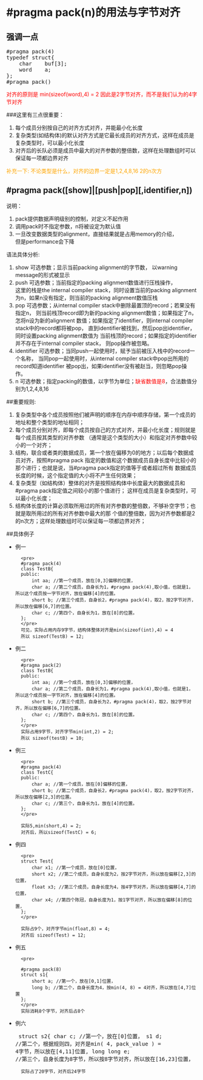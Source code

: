 # #pragma pack(n)的用法与字节对齐

## 强调一点
<pre>#pragma pack(4)  
typedef struct{  
    char    buf[3];  
    word    a;  
};
#pragma pack()  
</pre>

<font color=red>
对齐的原则是  min(sizeof(word),4) = 2  
因此是2字节对齐，而不是我们认为的4字节对齐
</font>

###这里有三点很重要：  
1. 每个成员分别按自己的对齐方式对齐，并能最小化长度  
2. 复杂类型(如结构体)的默认对齐方式是它最长成员的对齐方式，这样在成员是复杂类型时，可以最小化长度  
3. 对齐后的长队必须是成员中最大的对齐参数的整倍数，这样在处理数组时可以保证每一项都边界对齐  

<font color=orange>
补充一下:  
不论类型是什么，对齐的边界一定是1,2,4,8,16 2的n次方
</font>

## #pragma pack([show]|[push|pop][,identifier,n])
说明：  
1. pack提供数据声明级别的控制，对定义不起作用  
2. 调用pack时不指定参数，n将被设定为默认值
3. 一旦改变数据类型的alignment，直接结果就是占用memory的介绍，  
   但是performance会下降  

语法具体分析:
1. show 可选参数；显示当前packing alignment的字节数，
   以warning message的形式被显示  
2. push 可选参数；当前指定的packing alignment数值进行压栈操作，  
   这里的栈是the internal compiler stack，同时设置当前的packing alignment
   为n，如果n没有指定，则当前的packing alignment数值压栈  
3. pop 可选参数；从internal compiler stack中删除最置顶的record；若果没有指定n，
   则当前栈顶record即为新的packing alignment数值；如果指定了n，怎将n设为新的alignment
   数值；如果指定了identifier，则internal compiler stack中的record都将被pop，
   直到identifier被找到，然后pop出identifier，同时设置packing alignment数值为
   当前栈顶的record；如果指定的identifier并不存在于internal compiler stack，
   则pop操作被忽略。
4. identifier 可选参数；当同push一起使用时，赋予当前被压入栈中的record一个名称，
   当同pop一起使用时，从internal compiler stack中pop出所用的record知道identifier
   被pop出，如果identifier没有被赵当，则忽略pop操作。
5. n 可选参数；指定packing的数值，以字节为单位；<font color=red>缺省数值是8</font>，合法数值分别为1,2,4,8,16

##重要规则:
1. 复杂类型中各个成员按照他们被声明的顺序在内存中顺序存储，第一个成员的地址和整个类型的地址相同；
2. 每个成员分别对齐，即每个成员按自己的方式对齐，并最小化长度；规则就是每个成员按其类型的对齐参数
   （通常是这个类型的大小）和指定对齐参数中较小的一个对齐；
3. 结构，联合或者类的数据成员，第一个放在偏移为0的地方；以后每个数据成员对齐，按照#pragma pack
   指定的数值和这个数据成员自身长度中比较小的那个进行；也就是说，当#pragma pack指定的值等于或者超过所有
   数据成员长度的时候，这个指定值的大小将不产生任何效果；
4. 复杂类型（如结构体）整体的对齐是按照结构体中长度最大的数据成员和#pragma pack指定值之间较小的那个值进行；
   这样在成员是复杂类型时，可以最小化长度；
5. 结构体长度的计算必须取所用过的所有对齐参数的整倍数，不够补空字节；也就是取所用过的所有对齐参数中最大的那
   个值的整倍数，因为对齐参数都是2的n次方；这样处理数组时可以保证每一项都边界对齐；

##具体例子

* 例一

        <pre>
        #pragma pack(4)
        class TestB{
        public:
            int aa; //第一个成员，放在[0,3]偏移的位置，
            char a; //第二个成员，自身长为1，#pragma pack(4),取小值，也就是1，所以这个成员按一字节对齐，放在偏移[4]的位置。
            short b; //第三个成员，自身长2，#pragma pack(4)，取2，按2字节对齐，所以放在偏移[6,7]的位置。
            char c; //第四个，自身长为1，放在[8]的位置。
        };
        </pre>
        可见，实际占用内存9字节，结构体整体对齐是min(sizeof(int),4) = 4  
        所以 sizeof(TestB) = 12;

* 例二

        <pre>
        #pragma pack(2)
        class TestB{
        public:
            int aa; //第一个成员，放在[0,3]偏移的位置，
            char a; //第二个成员，自身长为1，#pragma pack(4),取小值，也就是1，所以这个成员按一字节对齐，放在偏移[4]的位置。
            short b; //第三个成员，自身长为2，#pragma pack(4)，取2，按2字节对齐，所以放在偏移[6,7]的位置。
            char c; //第四个，自身长为1，放在[8]的位置。
        };
        </pre>
        实际占用9字节，对齐字节min(int,2) = 2;  
        所以 sizeof(testB) = 10;

* 例三

        <pre>
        #pragma pack(4)
        class TestC{
        public:
            char a; //第一个成员，放在[0]偏移的位置，
            short b; //第二个成员，自身长2，#pragma pack(4)，取2，按2字节对齐，所以放在偏移[2,3]的位置。
            char c; //第三个，自身长为1，放在[4]的位置。
        };
        </pre>

        实际5,min(short,4) = 2;  
        对齐后，所以sizeof(TestC) = 6;  

* 例四

        <pre>
        struct Test{
            char x1; //第一个成员，放在[0]位置，
            short x2; //第二个成员，自身长度为2，按2字节对齐，所以放在偏移[2,3]的位置，
            float x3; //第三个成员，自身长度为4，按4字节对齐，所以放在偏移[4,7]的位置，
            char x4; //第四个陈冠，自身长度为1，按1字节对齐，所以放在偏移[8]的位置，
        };
        </pre>

        实际占9个，对齐字节min(float,8) = 4;
        对齐后 sizeof(Test) = 12;

* 例五

        <pre>

        #pragma pack(8)
        struct s1{
            short a; //第一个，放在[0,1]位置，
            long b; //第二个，自身长度为4，按min(4, 8) = 4对齐，所以放在[4,7]位置
        };
        </pre>
        实际消耗8个字节，对齐后占8个

* 例六
        <pre>
        struct s2{
            char c; //第一个，放在[0]位置，
            s1 d; //第二个，根据规则四，对齐是min( 4, pack_value ) = 4字节，所以放在[4,11]位置,
            long long e; //第三个，自身长度为8字节，所以按8字节对齐，所以放在[16,23]位置，
        };
        </pre>

        实际占了20字节，对齐后24字节